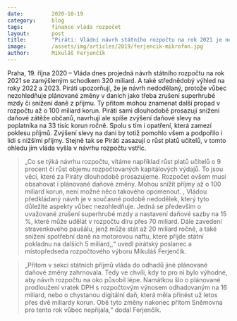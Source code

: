```yaml
---
date:         2020-10-19
category:     blog
tags:         finance vláda rozpočet
layout:       post
title:        "Piráti: Vládní návrh státního rozpočtu na rok 2021 je nedodělek. Nezahrnuje zrušení superhrubé mzdy a možný pokles příjmů až o 100 miliard"
image:        /assets/img/articles/2019/ferjencik-mikrofon.jpg
author:       Mikuláš Ferjenčík
--- 
```



Praha, 19. října 2020 – Vláda dnes projedná návrh státního rozpočtu na rok 2021 se zamýšleným schodkem 320 miliard. A také střednědobý výhled na roky 2022 a 2023. Piráti upozorňují, že je návrh nedodělaný, protože vůbec nezohledňuje plánované změny v daních jako třeba zrušení superhrubé mzdy či snížení daně z příjmu. Ty přitom mohou znamenat další propad v rozpočtu až o 100 miliard korun. Piráti sami dlouhodobě prosazují snížení daňové zátěže občanů, navrhují ale spíše zvýšení daňové slevy na poplatníka na 33 tisíc korun ročně. Spolu s tím i opatření, která zamezí poklesu příjmů. Zvýšení slevy na dani by totiž pomohlo všem a podpořilo i lidi s nižšími příjmy. Stejně tak se Piráti zasazují o růst platů učitelů, v tomto ohledu jim vláda vyšla v návrhu rozpočtu vstříc.


> „Co se týká návrhu rozpočtu, vítáme například růst platů učitelů o 9 procent či růst objemu rozpočtovaných kapitálových výdajů. To jsou věci, které za Piráty dlouhodobě prosazujeme. Rozpočet ovšem musí obsahovat i plánované daňové změny. Mohou snížit příjmy až o 100 miliard korun, není možné něco takového opomenout. , Vládou předkládaný návrh je v současné podobě nedodělek, který tyto důležité aspekty vůbec nezohledňuje. Jedná se především o uvažované zrušení superhrubé mzdy a nastavení daňové sazby na 15 %, které může udělat v rozpočtu díru přes 70 miliard. Dále zavedení stravenkového paušálu, jenž může stát až 20 miliard ročně, a také snížení spotřební daně na motorovou naftu, které přijde státní pokladnu na dalších 5 miliard,,“ uvedl pirátský poslanec a místopředseda rozpočtového výboru Mikuláš Ferjenčík. 


> „Přitom v sekci  státních příjmů vláda do odhadů jiné plánované daňové změny zahrnovala. Tedy ve chvíli, kdy to pro ni bylo výhodné, aby návrh rozpočtu na oko působil lépe. Namátkou šlo o plánované prodloužení vratek DPH s rozpočtovým výnosem odhadovaným na 16 miliard, nebo o chystanou digitální daň, která měla přinést už letos přes dvě miliardy korun. Obě tyto změny nakonec přitom Sněmovna pro tento rok vůbec nepřijala,“ dodal Ferjenčík.
